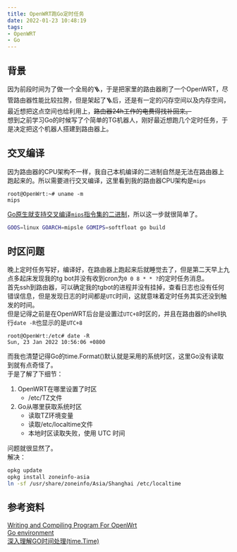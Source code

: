 ```yaml
---
title: OpenWRT跑Go定时任务
date: 2022-01-23 10:48:19
tags: 
- OpenWRT 
- Go
---
```

## 背景
因为前段时间为了做一个全局的🪜，于是把家里的路由器刷了一个OpenWRT，尽管路由器性能比较拉胯，但是架起了🪜后，还是有一定的闪存空间以及内存空间，最近想把这点空间也给利用上，~~路由器24h工作的电费得找补回来。~~    
想到之前学习Go的时候写了个简单的TG机器人，刚好最近想跑几个定时任务，于是决定把这个机器人搭建到路由器上。

## 交叉编译
因为路由器的CPU架构不一样，我自己本机编译的二进制自然是无法在路由器上跑起来的。所以需要进行交叉编译，这里看到我的路由器CPU架构是`mips`  
```
root@OpenWrt:~# uname -m
mips
```
[Go原生就支持交叉编译`mips`指令集的二进制](https://go.dev/doc/install/source#environment)，所以这一步就很简单了。   
```sh
GOOS=linux GOARCH=mipsle GOMIPS=softfloat go build
```
## 时区问题
晚上定时任务写好，编译好，在路由器上跑起来后就睡觉去了，但是第二天早上九点多起床发现我的tg bot并没有收到cron为`0 0 8 * * ?`的定时任务消息。  
首先ssh到路由器，可以确定我的tgbot的进程并没有挂掉，查看日志也没有任何错误信息，但是发现日志的时间都是`UTC`时间，这就意味着定时任务其实还没到触发的时间。   
但是记得之前是在OpenWRT后台是设置过`UTC+8`时区的，并且在路由器的shell执行`date -R`也显示的是`UTC+8`   
```
root@OpenWrt:/etc# date -R
Sun, 23 Jan 2022 10:56:06 +0800
```   
而我也清楚记得Go的time.Format()默认就是采用的系统时区，这里Go没有读取到就有点奇怪了。   
于是了解了下细节：   
1. OpenWRT在哪里设置了时区   
    * /etc/TZ文件
2. Go从哪里获取系统时区
    * 读取TZ环境变量
    * 读取/etc/localtime文件
    * 本地时区读取失败，使用 UTC 时间   

问题就很显然了。   
解决：   
```sh
opkg update
opkg install zoneinfo-asia
ln -sf /usr/share/zoneinfo/Asia/Shanghai /etc/localtime
```
## 参考资料
[Writing and Compiling Program For OpenWrt](https://stackoverflow.com/a/60161561/11571735)   
[Go environment](https://go.dev/doc/install/source#environment)   
[深入理解GO时间处理(time.Time)](https://www.imhanjm.com/2017/10/29/%E6%B7%B1%E5%85%A5%E7%90%86%E8%A7%A3golang%E6%97%B6%E9%97%B4%E5%A4%84%E7%90%86(time.time)/)
